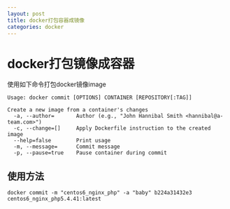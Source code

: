 ```yaml
---
layout: post
title: docker打包容器成镜像
categories: docker
---
```


# docker打包镜像成容器

使用如下命令打包docker镜像image

```
Usage: docker commit [OPTIONS] CONTAINER [REPOSITORY[:TAG]]
```


    Create a new image from a container's changes
      -a, --author=       Author (e.g., "John Hannibal Smith <hannibal@a-team.com>")
      -c, --change=[]     Apply Dockerfile instruction to the created image
      --help=false        Print usage
      -m, --message=      Commit message
      -p, --pause=true    Pause container during commit


## 使用方法
```
docker commit -m "centos6_nginx_php" -a "baby" b224a31432e3 centos6_nginx_php5.4.41:latest  
```